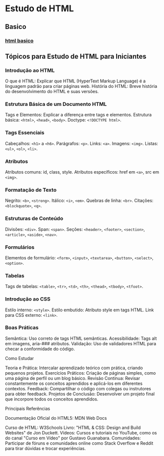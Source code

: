 
# Estudo de HTML

## Basico
 
   ### [html basico](https://www.w3schools.com/html/html_basic.asp)


## Tópicos para Estudo de HTML para Iniciantes

### Introdução ao HTML
O que é HTML: Explicar que HTML (HyperText Markup Language) é a linguagem padrão para criar páginas web.
História do HTML: Breve história do desenvolvimento do HTML e suas versões.


### Estrutura Básica de um Documento HTML
Tags e Elementos: Explicar a diferença entre tags e elementos.
Estrutura básica: `<html>`, `<head>`, `<body>`.
Doctype: `<!DOCTYPE html>`.


### Tags Essenciais
Cabeçalhos: `<h1>` a `<h6>`.
Parágrafos: `<p>`.
Links: `<a>`.
Imagens: `<img>`.
Listas: `<ul>`, `<ol>`, `<li>`.


### Atributos
Atributos comuns: id, class, style.
Atributos específicos: href em `<a>`, src em `<img>`.


### Formatação de Texto
Negrito: `<b>`, `<strong>`.
Itálico: `<i>`, `<em>`.
Quebras de linha: `<br>`.
Citações: `<blockquote>`, `<q>`.


### Estruturas de Conteúdo
Divisões: `<div>`.
Span: `<span>`.
Seções: `<header>`, `<footer>`, `<section>`, `<article>`, `<aside>`, `<nav>`.


### Formulários
Elementos de formulário: `<form>`, `<input>`, `<textarea>`, `<button>`, `<select>`, `<option>`.


### Tabelas
Tags de tabelas: `<table>`, `<tr>`, `<td>`, `<th>`, `<thead>`, `<tbody>`, `<tfoot>`.


### Introdução ao CSS
Estilo interno: `<style>`.
Estilo embutido: Atributo style em tags HTML.
Link para CSS externo: `<link>`.


### Boas Práticas
Semântica: Uso correto de tags HTML semânticas.
Acessibilidade: Tags alt em imagens, aria-### atributos.
Validação: Uso de validadores HTML para checar a conformidade do código.

Como Estudar

Teoria e Prática: Intercalar aprendizado teórico com prática, criando pequenos projetos.
Exercícios Práticos: Criação de páginas simples, como uma página de perfil ou um blog básico.
Revisão Contínua: Revisar constantemente os conceitos aprendidos e aplicá-los em diferentes contextos.
Feedback: Compartilhar o código com colegas ou instrutores para obter feedback.
Projetos de Conclusão: Desenvolver um projeto final que incorpore todos os conceitos aprendidos.

Principais Referências

Documentação Oficial do HTML5: MDN Web Docs

Curso de HTML: W3Schools
Livro: "HTML & CSS: Design and Build Websites" de Jon Duckett.
Vídeos: Cursos e tutoriais no YouTube, como os do canal "Curso em Vídeo" por Gustavo Guanabara.
Comunidades: Participar de fóruns e comunidades online como Stack Overflow e Reddit para tirar dúvidas e trocar experiências.





